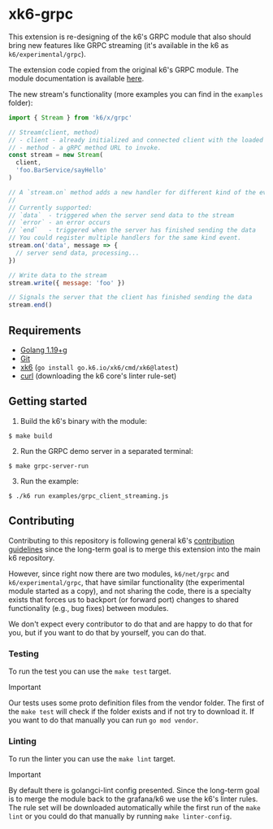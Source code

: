 # xk6-grpc

This extension is re-designing of the k6's GRPC module that also should bring new features like GRPC streaming (it's available in the k6 as `k6/experimental/grpc`).

The extension code copied from the original k6's GRPC module. The module documentation is available [here](https://k6.io/docs/javascript-api/k6-experimental/grpc/).

The new stream's functionality (more examples you can find in the `examples` folder):

```javascript
import { Stream } from 'k6/x/grpc'

// Stream(client, method)
// - client - already initialized and connected client with the loaded definitions
// - method - a gRPC method URL to invoke.
const stream = new Stream(
  client,
  'foo.BarService/sayHello'
)

// A `stream.on` method adds a new handler for different kind of the events.
// 
// Currently supported: 
// `data`  - triggered when the server send data to the stream
// `error` - an error occurs
// `end`   - triggered when the server has finished sending the data
// You could register multiple handlers for the same kind event.
stream.on('data', message => {
  // server send data, processing...
})

// Write data to the stream
stream.write({ message: 'foo' })

// Signals the server that the client has finished sending the data
stream.end()
```

## Requirements

* [Golang 1.19+](https://go.dev/)g
* [Git](https://git-scm.com/)
* [xk6](https://github.com/grafana/xk6) (`go install go.k6.io/xk6/cmd/xk6@latest`)
* [curl](https://curl.se/) (downloading the k6 core's linter rule-set)


## Getting started  

1. Build the k6's binary with the module:

  ```shell
  $ make build
  ```

2. Run the GRPC demo server in a separated terminal:

  ```shell
  $ make grpc-server-run
  ```

3. Run the example:

  ```shell
  $ ./k6 run examples/grpc_client_streaming.js
  ```

## Contributing

Contributing to this repository is following general k6's [contribution guidelines](https://github.com/grafana/k6/blob/master/CONTRIBUTING.md) since the long-term goal is to merge this extension into the main k6 repository.

However, since right now there are two modules, `k6/net/grpc` and `k6/experimental/grpc`, that have similar functionality (the experimental module started as a copy), and not sharing the code, there is a specialty exists that forces us to backport (or forward port) changes to shared functionality (e.g., bug fixes) between modules.

We don't expect every contributor to do that and are happy to do that for you, but if you want to do that by yourself, you can do that.

### Testing

To run the test you can use the `make test` target.

> [!IMPORTANT]  
> Our tests uses some proto definition files from the vendor folder. The first of the `make test` will check if the folder exists and if not try to download it. If you want to do that manually you can run `go mod vendor`.

### Linting

To run the linter you can use the `make lint` target.

> [!IMPORTANT]  
> By default there is golangci-lint config presented. Since the long-term goal is to merge the module back to the grafana/k6 we use the k6's linter rules. The rule set will be downloaded automatically while the first run of the `make lint` or you could do that manually by running `make linter-config`.
